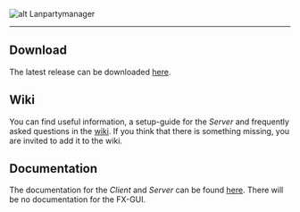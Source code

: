 ![alt Lanpartymanager](https://raw.githubusercontent.com/wiki/seternate/lanpartymanager/images/logo.jpg)
***
## Download
The latest release can be downloaded [here](https://www.github.com/seternate/lanpartymanager/releases).
## Wiki
You can find useful information, a setup-guide for the _Server_ and frequently asked questions in the [wiki](https://www.github.com/seternate/lanpartymanager/wiki/Home). 
If you think that there is something missing, you are invited to add it to the wiki.
## Documentation
The documentation for the _Client_ and _Server_ can be found [here](https://seternate.github.io/lanpartymanager/). There will be no documentation for the FX-GUI.
